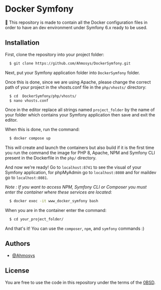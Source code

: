 # Docker Symfony

🐋 This repository is made to contain all the Docker configuration files in order to have an dev environment under Symfony 6.x ready to be used.


## Installation

First, clone the repository into your project folder:

```bash
  $ git clone https://github.com/Ahmosys/DockerSymfony.git
```
Next, put your Symfony application folder into ```DockerSymfony``` folder.

Once this is done, since we are using Apache, please change the correct path of your project in the vhosts.conf file in the ```php/vhosts/``` directory:

```bash
  $ cd  DockerSymfony/php/vhosts/
  $ nano vhosts.conf
```
Once in the editor replace all strings named ```project_folder``` by the name of your folder which contains your Symfony application then save and exit the editor.

When this is done, run the command:
```bash
  $ docker compose up 
```
This will create and launch the containers but also build if it is the first time you run the command the image for PHP 8, Apache, NPM and Symfony CLI present in the Dockerfile in the ```php/``` directory.

And now we're ready! Go to ```localhost:8741``` to see the visual of your Symfony application, for phpMyAdmin go to ```localhost:8080``` and for maildev go to ```localhost:8081```.

*Note : If you want to access NPM, Symfony CLI or Composer you must enter the container where these services are located:*
```bash
  $ docker exec -it www_docker_symfony bash
```
When you are in the container enter the command:
```bash
  $ cd your_project_folder/
```
And that's it! You can use the ```composer```, ```npm```, and ```symfony``` commands :)
## Authors

- [@Ahmosys](https://www.github.com/Ahmosys)


## License

You are free to use the code in this repository under the terms of the [0BSD](https://github.com/Ahmosys/DockerSymfony/blob/main/LICENSE).

